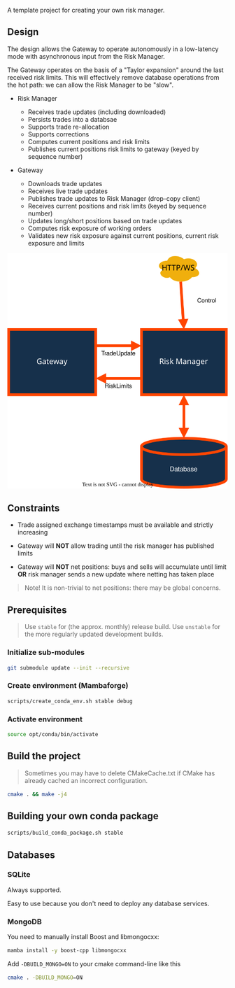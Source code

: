 A template project for creating your own risk manager.


## Design

The design allows the Gateway to operate autonomously in a low-latency mode with asynchronous
input from the Risk Manager.

The Gateway operates on the basis of a "Taylor expansion" around the last received risk limits.
This will effectively remove database operations from the hot path: we can allow the Risk Manager
to be "slow".

* Risk Manager

  * Receives trade updates (including downloaded)
  * Persists trades into a databsae
  * Supports trade re-allocation
  * Supports corrections
  * Computes current positions and risk limits
  * Publishes current positions risk limits to gateway (keyed by sequence number)

* Gateway

  * Downloads trade updates
  * Receives live trade updates
  * Publishes trade updates to Risk Manager (drop-copy client)
  * Receives current positions and risk limits (keyed by sequence number)
  * Updates long/short positions based on trade updates
  * Computes risk exposure of working orders
  * Validates new risk exposure against current positions, current risk exposure and limits

![Design](/assets/images/risk_manager.svg)

## Constraints

* Trade assigned exchange timestamps must be available and strictly increasing

* Gateway will **NOT** allow trading until the risk manager has published limits

* Gateway will **NOT** net positions: buys and sells will accumulate until limit **OR**
  risk manager sends a new update where netting has taken place

> Note! It is non-trivial to net positions: there may be global concerns.


## Prerequisites

> Use `stable` for (the approx. monthly) release build.
> Use `unstable` for the more regularly updated development builds.

### Initialize sub-modules

```bash
git submodule update --init --recursive
```

### Create environment (Mambaforge)

```bash
scripts/create_conda_env.sh stable debug
```

### Activate environment

```bash
source opt/conda/bin/activate
```

## Build the project

> Sometimes you may have to delete CMakeCache.txt if CMake has already cached an incorrect configuration.

```bash
cmake . && make -j4
```

## Building your own conda package

```bash
scripts/build_conda_package.sh stable
```

## Databases

### SQLite

Always supported.

Easy to use because you don't need to deploy any database services.

### MongoDB

You need to manually install Boost and libmongocxx:

```bash
mamba install -y boost-cpp libmongocxx
```

Add `-DBUILD_MONGO=ON` to your cmake command-line like this

```bash
cmake . -DBUILD_MONGO=ON
```
